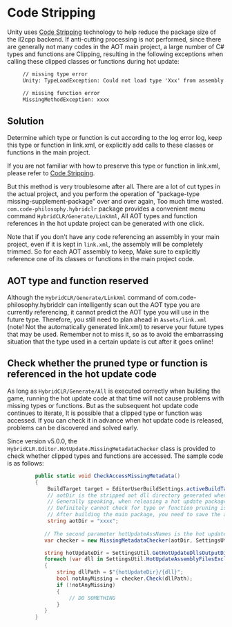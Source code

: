 # Code Stripping

Unity uses [Code Stripping](https://docs.unity3d.com/Manual/ManagedCodeStripping.html) technology to help reduce the package size of the il2cpp backend. If anti-cutting processing is not performed, since there are generally not many codes in the AOT main project, a large number of C# types and functions are
Clipping, resulting in the following exceptions when calling these clipped classes or functions during hot update:

```txt
     // missing type error
     Unity: TypeLoadException: Could not load type 'Xxx' from assembly 'yyy'

     // missing function error
     MissingMethodException: xxxx
```

## Solution

Determine which type or function is cut according to the log error log, keep this type or function in link.xml, or explicitly add calls to these classes or functions in the main project.

If you are not familiar with how to preserve this type or function in link.xml, please refer to [Code Stripping](https://docs.unity3d.com/Manual/ManagedCodeStripping.html).

But this method is very troublesome after all. There are a lot of cut types in the actual project, and you perform the operation of "package-type missing-supplement-package" over and over again,
Too much time wasted. `com.code-philosophy.hybridclr` package provides a convenient menu command `HybridCLR/Generate/LinkXml`,
All AOT types and function references in the hot update project can be generated with one click.

Note that if you don't have any code referencing an assembly in your main project, even if it is kept in `link.xml`, the assembly will be completely trimmed. So for each AOT assembly to keep,
Make sure to explicitly reference one of its classes or functions in the main project code.

## AOT type and function reserved

Although the `HybridCLR/Generate/LinkXml` command of com.code-philosophy.hybridclr can intelligently scan out the AOT type you are currently referencing, it cannot predict the AOT type you will use in the future
type. Therefore, you still need to plan ahead in `Assets/link.xml` (note! Not the automatically generated link.xml) to reserve your future
types that may be used. Remember not to miss it, so as to avoid the embarrassing situation that the type used in a certain update is cut after it goes online!

## Check whether the pruned type or function is referenced in the hot update code

As long as `HybridCLR/Generate/All` is executed correctly when building the game, running the hot update code at that time will not cause problems with missing types or functions. But as the subsequent hot update code continues to iterate,
It is possible that a clipped type or function was accessed. If you can check it in advance when hot update code is released, problems can be discovered and solved early.

Since version v5.0.0, the `HybridCLR.Editor.HotUpdate.MissingMetadataChecker` class is provided to check whether clipped types and functions are accessed. The sample code is as follows:

```csharp
         public static void CheckAccessMissingMetadata()
         {
             BuildTarget target = EditorUserBuildSettings.activeBuildTarget;
             // aotDir is the stripped aot dll directory generated when building the main package, not the latest SettingsUtil.GetAssembliesPostIl2CppStripDir(target) directory.
             // Generally speaking, when releasing a hot update package, since generate/all may have been called in the middle, the SettingsUtil.GetAssembliesPostIl2CppStripDir(target) directory contains the latest aot dll.
             // Definitely cannot check for type or function pruning issues.
             // After building the main package, you need to save the aot dll at that time for later supplementary metadata or cropping inspection.
             string aotDir = "xxxx";
            
            // The second parameter hotUpdateAssNames is the hot update assembly list. For ultimate edition, the list needs to include the DHE assemblies, i.e. SettingsUtil.HotUpdateAndDHEAssemblyNamesIncludePreserved.
            var checker = new MissingMetadataChecker(aotDir, SettingsUtil.HotUpdateAssemblyNamesIncludePreserved);

            string hotUpdateDir = SettingsUtil.GetHotUpdateDllsOutputDirByTarget(target);
            foreach (var dll in SettingsUtil.HotUpdateAssemblyFilesExcludePreserved)
            {
                string dllPath = $"{hotUpdateDir}/{dll}";
                bool notAnyMissing = checker.Check(dllPath);
                if (!notAnyMissing)
                {
                    // DO SOMETHING
                }
            }
         }

```

